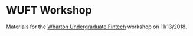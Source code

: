 # WUFT Workshop

Materials for the [Wharton Undergraduate Fintech](http://wuft.io/) workshop on 11/13/2018. 
